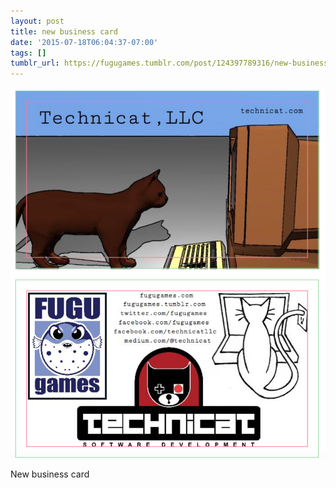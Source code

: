 ```yaml
---
layout: post
title: new business card
date: '2015-07-18T06:04:37-07:00'
tags: []
tumblr_url: https://fugugames.tumblr.com/post/124397789316/new-business-card
---
```

 ![](/tumblr_files/tumblr_nrohbpG8UO1tgne1po1_1280.png)  

New business card

